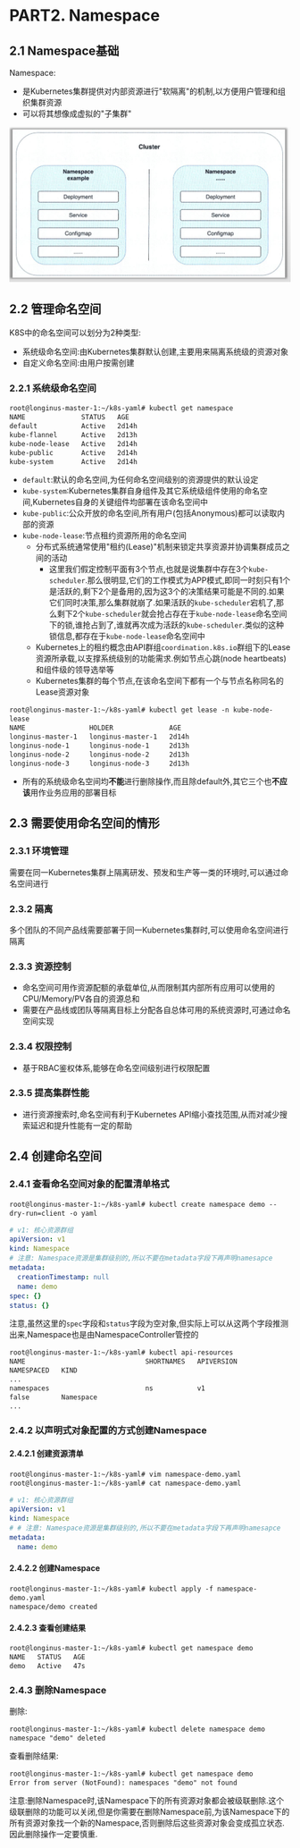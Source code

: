 # PART2. Namespace

## 2.1 Namespace基础

Namespace:

- 是Kubernetes集群提供对内部资源进行"软隔离"的机制,以方便用户管理和组织集群资源
- 可以将其想像成虚拟的"子集群"

![namespace基础](./img/PART2/namespace基础.png)

## 2.2 管理命名空间

K8S中的命名空间可以划分为2种类型:

- 系统级命名空间:由Kubernetes集群默认创建,主要用来隔离系统级的资源对象
- 自定义命名空间:由用户按需创建

### 2.2.1 系统级命名空间

```
root@longinus-master-1:~/k8s-yaml# kubectl get namespace
NAME              STATUS   AGE
default           Active   2d14h
kube-flannel      Active   2d13h
kube-node-lease   Active   2d14h
kube-public       Active   2d14h
kube-system       Active   2d14h
```

- `default`:默认的命名空间,为任何命名空间级别的资源提供的默认设定
- `kube-system`:Kubernetes集群自身组件及其它系统级组件使用的命名空间,Kubernetes自身的关键组件均部署在该命名空间中
- `kube-public`:公众开放的命名空间,所有用户(包括Anonymous)都可以读取内部的资源
- `kube-node-lease`:节点租约资源所用的命名空间
	- 分布式系统通常使用"租约(Lease)"机制来锁定共享资源并协调集群成员之间的活动
		- 这里我们假定控制平面有3个节点,也就是说集群中存在3个`kube-scheduler`.那么很明显,它们的工作模式为APP模式,即同一时刻只有1个是活跃的,剩下2个是备用的,因为这3个的决策结果可能是不同的.如果它们同时决策,那么集群就崩了.如果活跃的`kube-scheduler`宕机了,那么剩下2个`kube-scheduler`就会抢占存在于`kube-node-lease`命名空间下的锁,谁抢占到了,谁就再次成为活跃的`kube-scheduler`.类似的这种锁信息,都存在于`kube-node-lease`命名空间中
	- Kubernetes上的租约概念由API群组`coordination.k8s.io`群组下的Lease资源所承载,以支撑系统级别的功能需求.例如节点心跳(node heartbeats)和组件级的领导选举等
	- Kubernetes集群的每个节点,在该命名空间下都有一个与节点名称同名的Lease资源对象

```
root@longinus-master-1:~/k8s-yaml# kubectl get lease -n kube-node-lease
NAME                HOLDER              AGE
longinus-master-1   longinus-master-1   2d14h
longinus-node-1     longinus-node-1     2d13h
longinus-node-2     longinus-node-2     2d13h
longinus-node-3     longinus-node-3     2d13h
```

- 所有的系统级命名空间均**不能**进行删除操作,而且除default外,其它三个也**不应该**用作业务应用的部署目标

## 2.3 需要使用命名空间的情形

### 2.3.1 环境管理

需要在同一Kubernetes集群上隔离研发、预发和生产等一类的环境时,可以通过命名空间进行

### 2.3.2 隔离

多个团队的不同产品线需要部署于同一Kubernetes集群时,可以使用命名空间进行隔离

### 2.3.3 资源控制

- 命名空间可用作资源配额的承载单位,从而限制其内部所有应用可以使用的CPU/Memory/PV各自的资源总和
- 需要在产品线或团队等隔离目标上分配各自总体可用的系统资源时,可通过命名空间实现

### 2.3.4 权限控制

- 基于RBAC鉴权体系,能够在命名空间级别进行权限配置

### 2.3.5 提高集群性能

- 进行资源搜索时,命名空间有利于Kubernetes API缩小查找范围,从而对减少搜索延迟和提升性能有一定的帮助

## 2.4 创建命名空间

### 2.4.1 查看命名空间对象的配置清单格式

```
root@longinus-master-1:~/k8s-yaml# kubectl create namespace demo --dry-run=client -o yaml
```

```yaml
# v1: 核心资源群组
apiVersion: v1
kind: Namespace
# 注意: Namespace资源是集群级别的,所以不要在metadata字段下再声明namesapce
metadata:
  creationTimestamp: null
  name: demo
spec: {}
status: {}
```

注意,虽然这里的`spec`字段和`status`字段为空对象,但实际上可以从这两个字段推测出来,Namespace也是由NamespaceController管控的

```
root@longinus-master-1:~/k8s-yaml# kubectl api-resources
NAME                              SHORTNAMES   APIVERSION                             NAMESPACED   KIND
...
namespaces                        ns           v1                                     false        Namespace
...
```

### 2.4.2 以声明式对象配置的方式创建Namespace

#### 2.4.2.1 创建资源清单

```
root@longinus-master-1:~/k8s-yaml# vim namespace-demo.yaml 
root@longinus-master-1:~/k8s-yaml# cat namespace-demo.yaml
```

```yaml
# v1: 核心资源群组
apiVersion: v1
kind: Namespace
# # 注意: Namespace资源是集群级别的,所以不要在metadata字段下再声明namesapce
metadata:
  name: demo
```

#### 2.4.2.2 创建Namespace

```
root@longinus-master-1:~/k8s-yaml# kubectl apply -f namespace-demo.yaml 
namespace/demo created
```

#### 2.4.2.3 查看创建结果

```
root@longinus-master-1:~/k8s-yaml# kubectl get namespace demo
NAME   STATUS   AGE
demo   Active   47s
```

### 2.4.3 删除Namespace

删除:

```
root@longinus-master-1:~/k8s-yaml# kubectl delete namespace demo
namespace "demo" deleted
```

查看删除结果:

```
root@longinus-master-1:~/k8s-yaml# kubectl get namespace demo
Error from server (NotFound): namespaces "demo" not found
```

注意:删除Namespace时,该Namespace下的所有资源对象都会被级联删除.这个级联删除的功能可以关闭,但是你需要在删除Namespace前,为该Namespace下的所有资源对象找一个新的Namespace,否则删除后这些资源对象会变成孤立状态.因此删除操作一定要慎重.